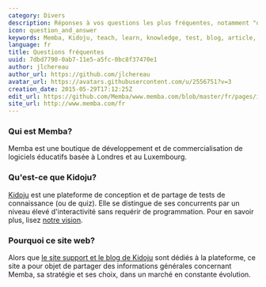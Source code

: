```yaml
---
category: Divers
description: Réponses à vos questions les plus fréquentes, notamment "qui est Memba?" et "qu'est-ce que Kidoju?"
icon: question_and_answer
keywords: Memba, Kidoju, teach, learn, knowledge, test, blog, article, documentation, ebook, video, webinar, slide
language: fr
title: Questions fréquentes
uuid: 7dbd7790-0ab7-11e5-a5fc-0bc8f37470e1
author: jlchereau
author_url: https://github.com/jlchereau
avatar_url: https://avatars.githubusercontent.com/u/2556751?v=3
creation_date: 2015-05-29T17:12:25Z
edit_url: https://github.com/Memba/www.memba.com/blob/master/fr/pages/index.md
site_url: http://www.memba.com/fr
---
```

### Qui est Memba?

Memba est une boutique de développement et de commercialisation de logiciels éducatifs basée à Londres et au Luxembourg.

### Qu'est-ce que Kidoju?

[Kidoju](http://www.kidoju.com/) est une plateforme de conception et de partage de tests de connaissance (ou de quiz).
Elle se distingue de ses concurrents par un niveau élevé d'interactivité sans requérir de programmation. 
Pour en savoir plus, lisez [notre vision](https://www.kidoju.com/support/fr/posts/2016/04/vision).

### Pourquoi ce site web?

Alors que [le site support et le blog de Kidoju](https:www.kidoju.com/support/fr/) sont dédiés à la plateforme,
ce site a pour objet de partager des informations générales concernant Memba, sa stratégie et ses choix,
dans un marché en constante évolution.